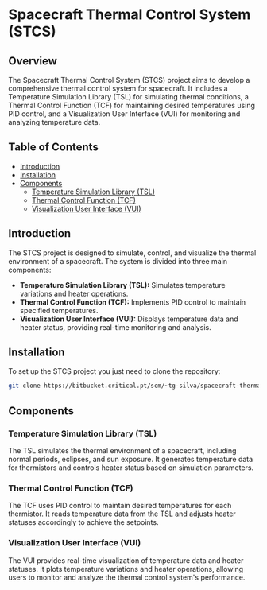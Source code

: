 # Spacecraft Thermal Control System (STCS)

## Overview

The Spacecraft Thermal Control System (STCS) project aims to develop a comprehensive thermal control system for spacecraft. It includes a Temperature Simulation Library (TSL) for simulating thermal conditions, a Thermal Control Function (TCF) for maintaining desired temperatures using PID control, and a Visualization User Interface (VUI) for monitoring and analyzing temperature data.

## Table of Contents

- [Introduction](#introduction)
- [Installation](#installation)
- [Components](#components)
  - [Temperature Simulation Library (TSL)](#temperature-simulation-library-tsl)
  - [Thermal Control Function (TCF)](#thermal-control-function-tcf)
  - [Visualization User Interface (VUI)](#visualization-user-interface-vui)

## Introduction

The STCS project is designed to simulate, control, and visualize the thermal environment of a spacecraft. The system is divided into three main components:

- **Temperature Simulation Library (TSL):** Simulates temperature variations and heater operations.
- **Thermal Control Function (TCF):** Implements PID control to maintain specified temperatures.
- **Visualization User Interface (VUI):** Displays temperature data and heater status, providing real-time monitoring and analysis.


## Installation

To set up the STCS project you just need to clone the repository:
   ```sh
   git clone https://bitbucket.critical.pt/scm/~tg-silva/spacecraft-thermal-control-system.git STCS
   ```

## Components
### Temperature Simulation Library (TSL)
The TSL simulates the thermal environment of a spacecraft, including normal periods, eclipses, and sun exposure. It generates temperature data for thermistors and controls heater status based on simulation parameters.

### Thermal Control Function (TCF)
The TCF uses PID control to maintain desired temperatures for each thermistor. It reads temperature data from the TSL and adjusts heater statuses accordingly to achieve the setpoints.

### Visualization User Interface (VUI)
The VUI provides real-time visualization of temperature data and heater statuses. It plots temperature variations and heater operations, allowing users to monitor and analyze the thermal control system's performance.